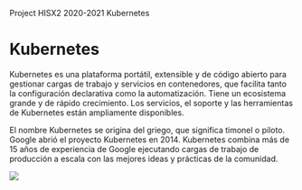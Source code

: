 Project HISX2 2020-2021 Kubernetes

# Kubernetes

Kubernetes es una plataforma portátil, extensible y de código abierto  para gestionar cargas de trabajo y servicios en contenedores, que  facilita tanto la configuración declarativa como la automatización.  Tiene un ecosistema grande y de rápido crecimiento. Los servicios, el  soporte y las herramientas de Kubernetes están ampliamente disponibles.

El nombre Kubernetes se origina del griego, que significa timonel o  piloto. Google abrió el proyecto Kubernetes en 2014. Kubernetes combina  más de 15 años de experiencia de Google ejecutando cargas de trabajo de  producción a escala con las mejores ideas y prácticas de la comunidad.


![](https://d33wubrfki0l68.cloudfront.net/7016517375d10c702489167e704dcb99e570df85/7bb53/images/docs/components-of-kubernetes.png)


